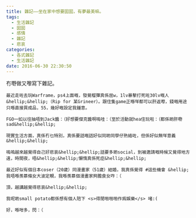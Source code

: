 ```yaml
---
title: 雜記——坐在家中想要囡囡，有夢最美嘛。
tags:
  - 生活雜記
  - 囡囡
  - 感情
  - 雜記
  - 悲哀
categories:
  - 各式雜記
  - 生活雜記
date: 2016-06-30 22:30:50
---
```


冇嘢做又嚟寫下雜記。

	最近走咗去玩Warframe，ps4上面嘅，發覺榴彈真係屈w，1lv暴擊打死咗30lv嘅人&hellip;&hellip;（Rip for 某Grineer）。跟住隻game正喺咩都可以肝返嚟，錢嘅用途只喺直接買成品，55，幾好嘅設定我鍾意。

	FGO一如以往抽唔到Jack醬：（好想要傑克醬啊嗚哇：（至於活動就hea住玩啦：（都係啲肝嘢sad&hellip;&hellip;

	現實生活方面，真係冇乜特別，真係要話嘅話好似同啲同學仔熟絡咗，但係好似無咩意義&hellip;&hellip;

	嗚嗚越來越覺得自己好悲哀&hellip;&hellip;話要多啲social，到被邀請嘅時候又覺得地方遠，時間夜，唔&hellip;&hellip;懶惰真係死症&hellip;&hellip;

	最近好似有個日本coser（20歲）同漫畫家（51歲）結婚，我真係覺得 #這些機會 &hellip;我唔喺羨慕條女大波定靚，我喺羨慕個漫畫家夠膽食女咋：（

	頂，越講越覺得悲哀&hellip;&hellip;

	我呢啲small potato都係想有個人陪下 <s>得閒啪啪啪作爲娛樂</s> 啫:(

	好，喺咁多，閃：（

